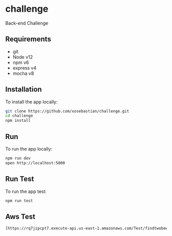 # challenge
Back-end Challenge

## Requirements
- git
- Node v12
- npm v6
- express v4
- mocha v8

## Installation
To install the app locally:
```bash
git clone https://github.com/xosebastian/challenge.git
cd challenge
npm install
```
## Run
To run the app locally:
```bash
npm run dev
open http://localhost:5000
```

## Run Test
To run the app test:
```bash
npm run test
```
## Aws Test

```bash
[https://rq7jipcpt7.execute-api.us-east-1.amazonaws.com/Test/findtwobeers](https://rq7jipcpt7.execute-api.us-east-1.amazonaws.com/Test/findtwobeers)

```
